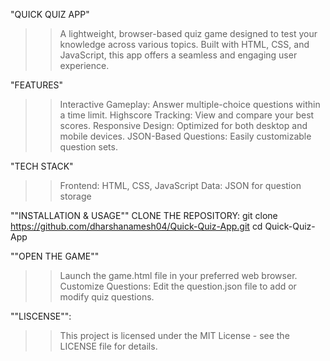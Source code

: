 "QUICK QUIZ APP"
>>A lightweight, browser-based quiz game designed to test your knowledge across various topics. 
>>Built with HTML, CSS, and JavaScript, this app offers a seamless and engaging user experience.

"FEATURES"
>>Interactive Gameplay: Answer multiple-choice questions within a time limit.
>>Highscore Tracking: View and compare your best scores.
>>Responsive Design: Optimized for both desktop and mobile devices.
>>JSON-Based Questions: Easily customizable question sets.

"TECH STACK"
>>Frontend: HTML, CSS, JavaScript
>>Data: JSON for question storage

""INSTALLATION & USAGE""
CLONE THE REPOSITORY:
git clone https://github.com/dharshanamesh04/Quick-Quiz-App.git
cd Quick-Quiz-App

""OPEN THE GAME""
>>Launch the game.html file in your preferred web browser.
>>Customize Questions:
>>Edit the question.json file to add or modify quiz questions.

""LISCENSE"":
>>This project is licensed under the MIT License - see the LICENSE file for details.
